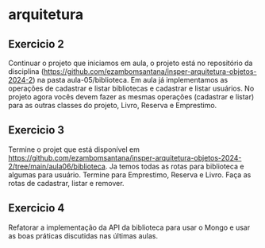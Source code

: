 # arquitetura

## Exercicio 2

Continuar o projeto que iniciamos em aula, o projeto está no repositório da disciplina (https://github.com/ezambomsantana/insper-arquitetura-objetos-2024-2) na pasta aula-05/biblioteca.
Em aula já implementamos as operações de cadastrar e listar bibliotecas e cadastrar e listar usuários.
No projeto agora vocês devem fazer as mesmas operações (cadastrar e listar) para as outras classes do projeto, Livro, Reserva e Emprestimo.


## Exercicio 3

Termine o projet que está disponível em https://github.com/ezambomsantana/insper-arquitetura-objetos-2024-2/tree/main/aula06/biblioteca.
Ja temos todas as rotas para biblioteca e algumas para usuário. Termine para Emprestimo, Reserva e Livro. Faça as rotas de cadastrar, listar e remover.


## Exercicio 4
Refatorar a implementação da API da biblioteca para usar o Mongo e usar as boas práticas discutidas nas últimas aulas.
